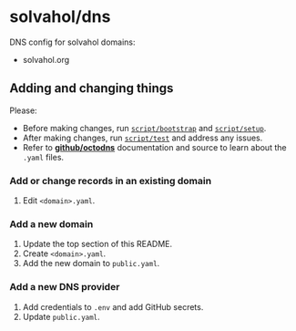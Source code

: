 # solvahol/dns

DNS config for solvahol domains:

- solvahol.org

## Adding and changing things

Please:

- Before making changes, run [`script/bootstrap`] and [`script/setup`].
- After making changes, run [`script/test`] and address any issues.
- Refer to [**github/octodns**] documentation and source to learn about the `.yaml` files.

### Add or change records in an existing domain

1. Edit `<domain>.yaml`.

### Add a new domain

1. Update the top section of this README.
1. Create `<domain>.yaml`.
1. Add the new domain to `public.yaml`.

### Add a new DNS provider

1. Add credentials to `.env` and add GitHub secrets.
1. Update `public.yaml`.


[`script/bootstrap`]: <https://github.com/solvahol/dns/blob/main/script/bootstrap>
[`script/setup`]: <https://github.com/solvahol/dns/blob/main/script/setup>
[`script/test`]: <https://github.com/solvahol/dns/blob/main/script/test>
[**github/octodns**]: <https://github.com/github/octodns>
